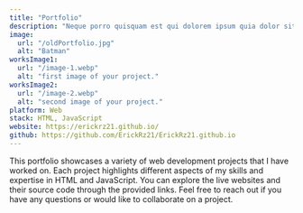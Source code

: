 ```yaml
---
title: "Portfolio"
description: "Neque porro quisquam est qui dolorem ipsum quia dolor sit amet, consectetur, adipisci"
image:
  url: "/oldPortfolio.jpg"
  alt: "Batman"
worksImage1:
  url: "/image-1.webp"
  alt: "first image of your project."
worksImage2:
  url: "/image-2.webp"
  alt: "second image of your project."
platform: Web
stack: HTML, JavaScript
website: https://erickrz21.github.io/
github: https://github.com/ErickRz21/ErickRz21.github.io
---
```


This portfolio showcases a variety of web development projects that I have worked on. Each project highlights different aspects of my skills and expertise in HTML and JavaScript. You can explore the live websites and their source code through the provided links. Feel free to reach out if you have any questions or would like to collaborate on a project.
